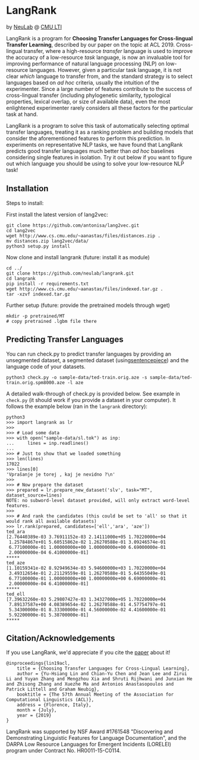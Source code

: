 # LangRank
by [NeuLab](http://www.cs.cmu.edu/~neulab/) @ [CMU LTI](https://lti.cs.cmu.edu)

LangRank is a program for **Choosing Transfer Languages for Cross-lingual Transfer Learning**, described by our paper on the topic at ACL 2019.
Cross-lingual transfer, where a high-resource *transfer* language is used to improve the accuracy of a low-resource *task* language, is now an invaluable tool for improving performance of natural language processing (NLP) on low-resource languages.
However, given a particular task language, it is not clear *which* language to transfer from, and the standard strategy is to select languages based on *ad hoc* criteria, usually the intuition of the experimenter.
Since a large number of features contribute to the success of cross-lingual transfer (including phylogenetic similarity, typological properties, lexical overlap, or size of available data), even the most enlightened experimenter rarely considers all these factors for the particular task at hand.

LangRank is a program to solve this task of automatically selecting optimal transfer languages, treating it as a ranking problem and building models that consider the aforementioned features to perform this prediction.
In experiments on representative NLP tasks, we have found that LangRank predicts good transfer languages much better than *ad hoc* baselines considering single features in isolation.
Try it out below if you want to figure out which language you should be using to solve your low-resource NLP task!

## Installation

Steps to install:

First install the latest version of lang2vec:

    git clone https://github.com/antonisa/lang2vec.git
    cd lang2vec
    wget http://www.cs.cmu.edu/~aanastas/files/distances.zip .
    mv distances.zip lang2vec/data/
    python3 setup.py install
    
Now clone and install langrank (future: install it as module)

    cd ../
    git clone https://github.com/neulab/langrank.git
    cd langrank
    pip install -r requirements.txt
    wget http://www.cs.cmu.edu/~aanastas/files/indexed.tar.gz .
    tar -xzvf indexed.tar.gz

Further setup (future: provide the pretrained models through wget)

    mkdir -p pretrained/MT
    # copy pretrained .lgbm file there

## Predicting Transfer Languages

You can run check.py to predict transfer languages by providing an unsegmented dataset, a segmented dataset
(using[sentencepiece](https://github.com/google/sentencepiece)) and the language code of your datasets.
    
    python3 check.py -o sample-data/ted-train.orig.aze -s sample-data/ted-train.orig.spm8000.aze -l aze

A detailed walk-through of check.py is provided below. See example in ``check.py`` (it should work if you provide a dataset in your computer).
It follows the example below (ran in the ``langrank`` directory):

    python3
    >>> import langrank as lr
    >>>
    >>> # Load some data
    >>> with open("sample-data/sl.tok") as inp:
    ...     lines = inp.readlines()
    ... 
    >>> # Just to show that we loaded something
    >>> len(lines) 
    17022
    >>> lines[0]
    'Vprašanje je torej , kaj je nevidno ?\n'
    >>> 
    >>> # Now prepare the dataset
    >>> prepared = lr.prepare_new_dataset('slv', task="MT", dataset_source=lines)
    NOTE: no subword-level dataset provided, will only extract word-level features.
    >>>
    >>> # And rank the candidates (this could be set to 'all' so that it would rank all available datasets)
    >>> lr.rank(prepared, candidates=['ell','ara', 'aze'])
    ted_ara
    [2.76440389e-03 3.76911152e-03 2.14111000e+05 1.70220000e+04
     1.25784867e+01 5.60515862e-02 1.26270588e-01 3.09246574e-01
     6.77100000e-01 1.00000000e+00 1.00000000e+00 6.69000000e-01
     2.00000000e-04 6.41000000e-01]
    *****
    ted_aze
    [1.10159341e-02 8.92949634e-03 5.94600000e+03 1.70220000e+04
     3.49312654e-01 2.21129559e-01 1.26270588e-01 5.64355049e-01
     6.77100000e-01 1.00000000e+00 1.00000000e+00 6.69000000e-01
     2.00000000e-04 6.41000000e-01]
    *****
    ted_ell
    [7.39632260e-03 5.29807427e-03 1.34327000e+05 1.70220000e+04
     7.89137587e+00 4.08389654e-02 1.26270588e-01 4.57754797e-01
     5.34300000e-01 8.33300000e-01 4.56000000e-02 4.41600000e-01
     5.92200000e-01 5.38700000e-01]
    *****


## Citation/Acknowledgements

If you use LangRank, we'd appreciate if you cite the [paper](http://arxiv.org/abs/1903.07926) about it!

    @inproceedings{lin19acl,
        title = {Choosing Transfer Languages for Cross-Lingual Learning},
        author = {Yu-Hsiang Lin and Chian-Yu Chen and Jean Lee and Zirui Li and Yuyan Zhang and Mengzhou Xia and Shruti Rijhwani and Junxian He and Zhisong Zhang and Xuezhe Ma and Antonios Anastasopoulos and Patrick Littell and Graham Neubig},
        booktitle = {The 57th Annual Meeting of the Association for Computational Linguistics (ACL)},
        address = {Florence, Italy},
        month = {July},
        year = {2019}
    }

LangRank was supported by NSF Award #1761548 "Discovering and Demonstrating Linguistic Features for Language Documentation", and the DARPA Low Resource Languages for Emergent Incidents (LORELEI) program under Contract No. HR0011-15-C0114.
